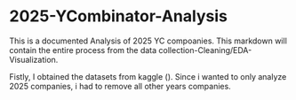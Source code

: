# 2025-YCombinator-Analysis

This is a documented Analysis of 2025 YC compoanies. This markdown will contain the entire process from the data collection-Cleaning/EDA-Visualization.

Fistly, I obtained the datasets from kaggle (). Since i wanted to only analyze 2025 companies, i had to remove all other years companies. 
